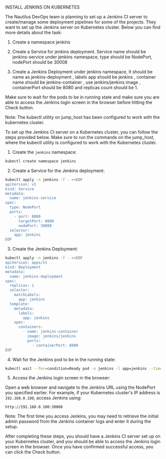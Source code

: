 INSTALL JENKINS ON KUBERNETES

The Nautilus DevOps team is planning to set up a Jenkins CI server to create/manage some deployment pipelines for some of the projects. They want to set up the Jenkins server on Kubernetes cluster. Below you can find more details about the task:



1) Create a namespace jenkins

2) Create a Service for jenkins deployment. Service name should be jenkins-service under jenkins namespace, type should be NodePort, nodePort should be 30008

3) Create a Jenkins Deployment under jenkins namespace, It should be name as jenkins-deployment , labels app should be jenkins , container name should be jenkins-container , use jenkins/jenkins image , containerPort should be 8080 and replicas count should be 1.

Make sure to wait for the pods to be in running state and make sure you are able to access the Jenkins login screen in the browser before hitting the Check button.

Note: The kubectl utility on jump_host has been configured to work with the kubernetes cluster.



To set up the Jenkins CI server on a Kubernetes cluster, you can follow the steps provided below. Make sure to run the commands on the jump_host, where the kubectl utility is configured to work with the Kubernetes cluster.

1. Create the `jenkins` namespace:

```bash
kubectl create namespace jenkins
```

2. Create a Service for the Jenkins deployment:

```bash
kubectl apply -n jenkins -f - <<EOF
apiVersion: v1
kind: Service
metadata:
  name: jenkins-service
spec:
  type: NodePort
  ports:
    - port: 8080
      targetPort: 8080
      nodePort: 30008
  selector:
    app: jenkins
EOF
```

3. Create the Jenkins Deployment:

```bash
kubectl apply -n jenkins -f - <<EOF
apiVersion: apps/v1
kind: Deployment
metadata:
  name: jenkins-deployment
spec:
  replicas: 1
  selector:
    matchLabels:
      app: jenkins
  template:
    metadata:
      labels:
        app: jenkins
    spec:
      containers:
        - name: jenkins-container
          image: jenkins/jenkins
          ports:
            - containerPort: 8080
EOF
```

4. Wait for the Jenkins pod to be in the running state:

```bash
kubectl wait --for=condition=Ready pod -n jenkins -l app=jenkins --timeout=300s
```

5. Access the Jenkins login screen in the browser:

Open a web browser and navigate to the Jenkins URL using the NodePort you specified earlier. For example, if your Kubernetes cluster's IP address is `192.168.0.100`, access Jenkins using:

```
http://192.168.0.100:30008
```

Note: The first time you access Jenkins, you may need to retrieve the initial admin password from the Jenkins container logs and enter it during the setup.

After completing these steps, you should have a Jenkins CI server set up on your Kubernetes cluster, and you should be able to access the Jenkins login screen in the browser. Once you have confirmed successful access, you can click the Check button.